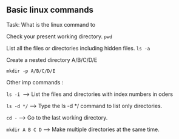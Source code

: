 
## Basic linux commands

Task: What is the linux command to

Check your present working directory. 
``pwd``

List all the files or directories including hidden files.
``ls -a``

Create a nested directory A/B/C/D/E

``mkdir -p A/B/C/D/E``

Other imp commands : 

 ``ls -i ``--> List the files and directories with index numbers in oders

``ls -d */`` --> Type the ls -d */ command to list only directories.

``cd -`` --> Go to the last working directory.

``mkdir A B C D``  --> Make multiple directories at the same time.





